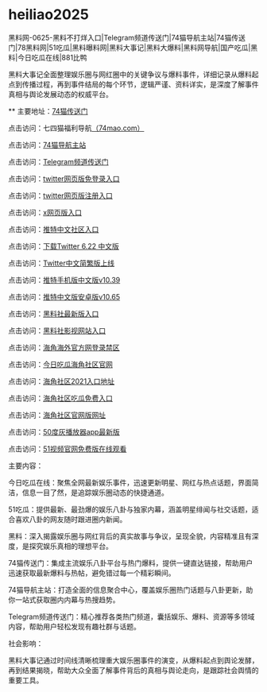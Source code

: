 # heiliao2025
黑料网-0625-黑料不打烊入口|Telegram频道传送门|74猫导航主站|74猫传送门|78黑料网|51吃瓜|黑料曝料网|黑料大事记|黑料大爆料|黑料网导航|国产吃瓜|黑料|今日吃瓜在线|881比鸭

黑料大事记全面整理娱乐圈与网红圈中的关键争议与爆料事件，详细记录从爆料起点到传播过程，再到事件结局的每个环节，逻辑严谨、资料详实，是深度了解事件真相与舆论发展动态的权威平台。

** 主要地址：<a href="https://74mao.com/">74猫传送门</a>

点击访问：七四猫福利导航<a href="https://74mao.com/">（74mao.com）</a>

点击访问：<a href="https://74mao.com/">74猫导航主站</a>

点击访问：<a href="https://74mao.com/">Telegram频道传送门</a>

点击访问：<a href="https://tt-08.pages.dev/">twitter网页版免登录入口</a>  

点击访问：<a href="https://tt-09.pages.dev/">twitter网页版注册入口</a>  

点击访问：<a href="https://tt-10.pages.dev/">x网页版入口</a>  

点击访问：<a href="https://tt-11.pages.dev/">推特中文社区入口</a>  

点击访问：<a href="https://tt-12.pages.dev/">下载Twitter 6.22 中文版</a>  

点击访问：<a href="https://tt-13.pages.dev/">Twitter中文简繁版上线</a>  

点击访问：<a href="https://tt-14.pages.dev/">推特手机版中文版v10.39</a>  

点击访问：<a href="https://tt-15.pages.dev/">推特中文版安卓版v10.65</a>  

点击访问：<a href="https://hls-01.pages.dev/">黑料社最新版入口</a>  

点击访问：<a href="https://hls-15.pages.dev/">黑料社影视网站入口</a>  

点击访问：<a href="https://hj-1075.pages.dev/">海角海外官方网登录禁区</a>  

点击访问：<a href="https://hj-1076.pages.dev/">今日吃瓜海角社区官网</a>  

点击访问：<a href="https://hj-1077.pages.dev/">海角社区2021入口地址</a>  

点击访问：<a href="https://hj-1078.pages.dev/">海角社区吃瓜免费入口</a>  

点击访问：<a href="https://hj-1079.pages.dev/">海角社区官网版网址</a>  

点击访问：<a href="https://50dh-01.pages.dev/">50度灰播放器app最新版</a>  

点击访问：<a href="https://hj-1282.pages.dev/">51视频官网免费版在线观看</a>  

主要内容：

今日吃瓜在线：聚焦全网最新娱乐事件，迅速更新明星、网红与热点话题，界面简洁，信息一目了然，是追踪娱乐圈动态的快捷通道。

51吃瓜：提供最新、最劲爆的娱乐八卦与独家内幕，涵盖明星绯闻与社交话题，适合喜欢八卦的网友随时跟进圈内新闻。

黑料：深入揭露娱乐圈与网红背后的真实故事与争议，呈现全貌，内容精准且有深度，是探究娱乐真相的理想平台。

74猫传送门：集成主流娱乐八卦平台与热门爆料，提供一键直达链接，帮助用户迅速获取最新爆料与热帖，避免错过每一个精彩瞬间。

74猫导航主站：打造全面的信息聚合中心，覆盖娱乐圈热门话题与八卦更新，助你一站式获取圈内内幕与热搜趋势。

Telegram频道传送门：精心推荐各类热门频道，囊括娱乐、爆料、资源等多领域内容，帮助用户轻松发现有趣社群与话题。

社会影响：

黑料大事记通过时间线清晰梳理重大娱乐圈事件的演变，从爆料起点到舆论发酵，再到结果揭晓，帮助大众全面了解事件背后的真相与舆论走向，是跟踪社会舆情的重要工具。

<span style="display:none;">[Canonical link](https://github.com/hihi20250625/viv9）</span>
